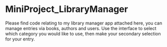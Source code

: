 # MiniProject_LibraryManager

Please find code relating to my library manager app attached here, you can manage entries via books, authors and users. Use the interface to select which category you would like to use, then make your secondary selection for your entry. 
